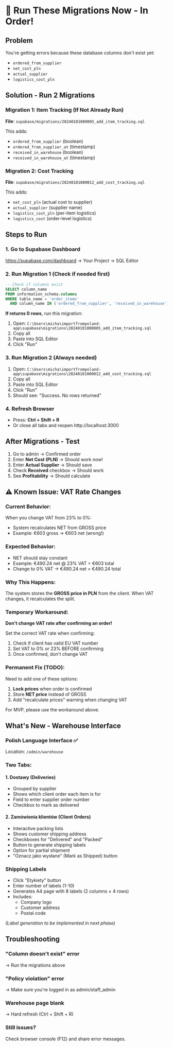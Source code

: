 # 🚨 Run These Migrations Now - In Order!

## Problem
You're getting errors because these database columns don't exist yet:
- `ordered_from_supplier`
- `net_cost_pln`
- `actual_supplier`
- `logistics_cost_pln`

## Solution - Run 2 Migrations

### Migration 1: Item Tracking (If Not Already Run)
**File**: `supabase/migrations/20240101000005_add_item_tracking.sql`

This adds:
- `ordered_from_supplier` (boolean)
- `ordered_from_supplier_at` (timestamp)
- `received_in_warehouse` (boolean)
- `received_in_warehouse_at` (timestamp)

### Migration 2: Cost Tracking
**File**: `supabase/migrations/20240101000012_add_cost_tracking.sql`

This adds:
- `net_cost_pln` (actual cost to supplier)
- `actual_supplier` (supplier name)
- `logistics_cost_pln` (per-item logistics)
- `logistics_cost` (order-level logistics)

## Steps to Run

### 1. Go to Supabase Dashboard
https://supabase.com/dashboard → Your Project → SQL Editor

### 2. Run Migration 1 (Check if needed first)
```sql
-- Check if columns exist
SELECT column_name 
FROM information_schema.columns 
WHERE table_name = 'order_items' 
  AND column_name IN ('ordered_from_supplier', 'received_in_warehouse');
```

**If returns 0 rows**, run this migration:
1. Open: `C:\Users\micha\importfrompoland-app\supabase\migrations\20240101000005_add_item_tracking.sql`
2. Copy all
3. Paste into SQL Editor
4. Click "Run"

### 3. Run Migration 2 (Always needed)
1. Open: `C:\Users\micha\importfrompoland-app\supabase\migrations\20240101000012_add_cost_tracking.sql`
2. Copy all
3. Paste into SQL Editor
4. Click "Run"
5. Should see: "Success. No rows returned"

### 4. Refresh Browser
- Press: **Ctrl + Shift + R**
- Or close all tabs and reopen http://localhost:3000

## After Migrations - Test

1. Go to admin → Confirmed order
2. Enter **Net Cost (PLN)** → Should work now!
3. Enter **Actual Supplier** → Should save
4. Check **Received** checkbox → Should work
5. See **Profitability** → Should calculate

## ⚠️ Known Issue: VAT Rate Changes

### Current Behavior:
When you change VAT from 23% to 0%:
- System recalculates NET from GROSS price
- Example: €603 gross → €603 net (wrong!)

### Expected Behavior:
- NET should stay constant
- Example: €490.24 net @ 23% VAT = €603 total
- Change to 0% VAT → €490.24 net = €490.24 total

### Why This Happens:
The system stores the **GROSS price in PLN** from the client. When VAT changes, it recalculates the split.

### Temporary Workaround:
**Don't change VAT rate after confirming an order!**

Set the correct VAT rate when confirming:
1. Check if client has valid EU VAT number
2. Set VAT to 0% or 23% BEFORE confirming
3. Once confirmed, don't change VAT

### Permanent Fix (TODO):
Need to add one of these options:
1. **Lock prices** when order is confirmed
2. Store **NET price** instead of GROSS
3. Add "recalculate prices" warning when changing VAT

For MVP, please use the workaround above.

## What's New - Warehouse Interface

### Polish Language Interface ✅
Location: `/admin/warehouse`

### Two Tabs:

#### 1. Dostawy (Deliveries)
- Grouped by supplier
- Shows which client order each item is for
- Field to enter supplier order number
- Checkbox to mark as delivered

#### 2. Zamówienia klientów (Client Orders)  
- Interactive packing lists
- Shows customer shipping address
- Checkboxes for "Delivered" and "Packed"
- Button to generate shipping labels
- Option for partial shipment
- "Oznacz jako wysłane" (Mark as Shipped) button

### Shipping Labels
- Click "Etykiety" button
- Enter number of labels (1-10)
- Generates A4 page with 8 labels (2 columns × 4 rows)
- Includes:
  - Company logo
  - Customer address
  - Postal code

*(Label generation to be implemented in next phase)*

## Troubleshooting

### "Column doesn't exist" error
→ Run the migrations above

### "Policy violation" error
→ Make sure you're logged in as admin/staff_admin

### Warehouse page blank
→ Hard refresh (Ctrl + Shift + R)

### Still issues?
Check browser console (F12) and share error messages.

